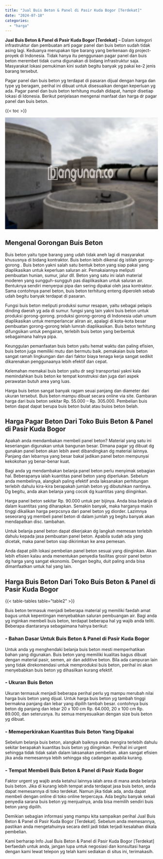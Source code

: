 ```yaml
---
title: "Jual Buis Beton & Panel di Pasir Kuda Bogor [Terdekat]"
date: "2024-07-18"
categories: 
  - "harga"
---
```


**Jual Buis Beton & Panel di Pasir Kuda Bogor \[Terdekat\]** – Dalam kategori infrastruktur dan pembuatan arti pagar panel dan buis beton sudah tidak asing lagi. Keduanya merupakan tipe barang yang berkenaan dg project-proyek di Indonesia. Tidak hanya itu penggunaan pagar panel dan buis beton merembet tidak cuma digunakan di bidang infrastruktur saja. Masyarakat lokasi pemukiman kini sudah begitu banyak yg pakai ke-2 jenis barang tersebut.

Pagar panel dan buis beton yg terdapat di pasaran dijual dengan harga dan type yg beragam, perihal ini dibuat untuk disesuaikan dengan keperluan yg ada. Pagar panel dan buis beton terhitung mudah didapat, hampir disetiap lokasi di Idonesia. Berikut penjelasan mengenai manfaat dan harga dr pagar panel dan buis beton.

{{< toc >}}

![Jual Buis Beton & Panel di Pasir Kuda Bogor [Terdekat]](/images/jual-panel-buis-beton-murah-18.png)

## Mengenal Gorongan Buis Beton

Buis beton yaitu type barang yang udah tidak aneh lagi di masyarakat khususnya di bidang kontraktor. Buis beton lebih dikenal dg istilah gorong-gorong . Buis beton yakni salah satu bentuk beton yang siap pakai yang diaplikasikan untuk keperluan saluran air. Pemakaiannya meliputi pembuatan hunian, sumur, jalur dll. Beton yang satu ini ialah material moderen yang sungguh-sungguh pas diaplikasikan untuk saluran air. Bentuknya sendiri menyerpai pipa dan sering dipakai oleh jasa kontraktor. Sama contohnya panel beton, buis beton terhitung enteng diperoleh sebab udah begitu banyak terdapat di pasaran.

Fungsi buis beton meliputi produksi sumur resapan, yaitu sebagai pelapis dinding daerah yg ada di sumur. fungsi yang lain yakni buis beton untuk produksi gorong-gorong. produksi gorong-gorong di Indonesia udah umum diaplikasikan untuk memperlancar aliran air, apalagi di kota-kota besar pembuatan gorong-gorong telah lumrah diaplikasikan. Buis beton terhitung difungsikan untuk pengairan, terlebih buis beton yang berbentuk sebagaimana halnya pipa.

Keunggulan pemanfaatan buis beton yaitu hemat waktu dan paling efisien, buis beton juga memiliki mutu dan bermutu baik. pemakaian buis beton sangat ramah lingkungan dan dari faktor biaya tenaga kerja sangat sedikit dikarenakan penggunaanya lebih efektif dan cepat.

Kelemahan memakai buis beton yaitu dr segi transportasi yakni kala memindahkan buis beton ke tempat konstruksi dan juga dari aspek perawatan butuh area yang luas.

Harga buis beton sangat banyak ragam seuai panjang dan diameter dari ukuran tersebut. Buis beton mampu dibuat secara online via site. Gambaran harga dari buis beton sekitar Rp. 55.000 – Rp. 305.000. Pembelian buis beton dapat dapat berupa buis beton bulat atau buios beton belah.

## Harga Pagar Beton Dari Toko Buis Beton & Panel di Pasir Kuda Bogor

Apakah anda mendambakan membeli panel beton? Material yang satu ini keseriangan digunakan untuk bangunan besar. Dimana pagar yg dibuat dg gunakan panel beton akan lebih awet dibandingkan dg material lainnya. Panjang dan lebarnya yang besar bakal jadikan panel beton mempunyai kekokohan yg benar-benar kuat.

Bagi anda yg mendambakan belanja panel beton perlu menyimak sebagian hal. Beberapanya ialah kuantitas panel beton yang diperlukan. Sebelum anda membelinya, alangkah paling efektif anda laksanakan perhitungan terlebih dahulu kira-kira berapakah jumlah beton yg dibutuhkan nantinya. Dg begitu, anda akan belanja yang cocok dg kuantitas yang diinginkan.

Harga panel beton sekitar Rp. 90.000 untuk per bijinya. Anda bisa belanja di dalam kuantitas yang diharapkan. Semakin banyak, maka harganya makin tinggi dikalikan harga perpcsnya dari panel beton yg diorder. Lazimnya seseorang yg membeli panel beton di dalam jumlah yg begitu banyak akan mendapatkan disc. tambahan.

Untuk belanja panel beton dapat dikerjakan dg langkah memesan terlebih dahulu kepada jasa pembuatan panel beton. Apabila sudah ada yang dicetak, maka panel beton siap dikirimkan ke area pemesan.

Anda dapat pilih lokasi pembelian panel beton sesuai yang diinginkan. Akan lebih efisien kalau anda menentukan penyedia fasilitas grosir panel beton dg harga yang sangat ekonomis. Dengan begitu, duit paling anda bisa dimanfaatkan untuk hal yang lain.

## Harga Buis Beton Dari Toko Buis Beton & Panel di Pasir Kuda Bogor

{{< table-tables table="table2" >}}

Buis beton termasuk menjadi beberapa material yg memiliki faedah amat bagus untuk kepentingan menyebabkan saluran pembuangan air. Bagi anda yg inginkan membeli buis beton, terdapat beberapa hal yg wajib anda teliti. Beberapa diantaranya sebagaimana halnya berikut:

### \- Bahan Dasar Untuk Buis Beton & Panel di Pasir Kuda Bogor

Untuk anda yg menghendaki belanja buis beton mesti memperhatikan bahan yang digunakan. Buis beton yang memiliki kualitas bagus dibuat dengan material pasir, semen, air dan additive beton. Bila ada campuran lain yang tidak direkomendasi untuk memproduksi buis beton, perihal ini akan menyebabkan buis beton yg dihasilkan kurang efektif.

### \- Ukuran Buis Beton

Ukuran termasuk menjadi beberapa perihal perlu yg mampu merubah nilai harga buis beton yang dijual. Untuk harga buis beton yg tambah tinggi bermakna panjang dan lebar yang dipilih tambah besar. contohnya buis beton dg panjang dan lebar 20 x 100 cm Rp. 64.000, 20 x 100 cm Rp. 89.000, dan seterusnya. Itu semua menyesuaikan dengan size buis beton yg dibuat.

### \- Memeperkirakan Kuantitas Buis Beton Yang Dipakai

Sebelum belanja buis beton, alangkah baiknya anda mengira terlebih dahulu sekitar berapakah kuantitas buis beton yg diinginkan. Perihal ini urgent sehingga tidak tidak salah dalam laksanakan pembelian. akan sangat efisien jika anda memesannya lebih sehingga sbg cadangan apabila kurang.

### \- Tempat Membeli Buis Beton & Panel di Pasir Kuda Bogor

Faktor urgent yg wajib anda ketahui lainnya ialah area di mana anda belanja buis beton. Jika di kurang lebih tempat anda terdapat jasa buis beton, anda dapat memesannya di toko terdekat. Namun jika tidak ada, anda dapat membeli dengan online di toko online terpercaya. Ada begitu banyak sekali penyedia sarana buis beton yg menjualnya, anda bisa memilih sendiri buis beton yang dipilih.

Demikian sebagian informasi yang mampu kita sampaikan perihal Jual Buis Beton & Panel di Pasir Kuda Bogor \[Terdekat\]. Sebelum anda memesannya, pastikan anda mengetahuinya secara detil jadi tidak terjadi kesalahan dikala pembelian.

Kami berharap Info Jual Buis Beton & Panel di Pasir Kuda Bogor \[Terdekat\] berfaedah untuk anda, jangan lupa untuk negosiasi dan konsultasi harga dengan kami lewat telepon yg telah kami sediakan di situs ini, terimakasih.

